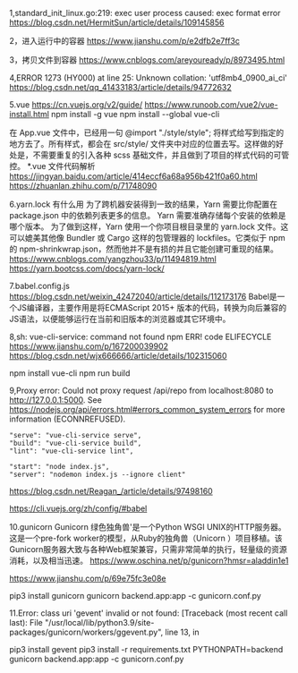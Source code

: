 1,standard_init_linux.go:219: exec user process caused: exec format error
https://blog.csdn.net/HermitSun/article/details/109145856

2，进入运行中的容器
https://www.jianshu.com/p/e2dfb2e7ff3c

3，拷贝文件到容器
https://www.cnblogs.com/areyouready/p/8973495.html

4,ERROR 1273 (HY000) at line 25: Unknown collation: 'utf8mb4_0900_ai_ci'
https://blog.csdn.net/qq_41433183/article/details/94772632

5.vue
https://cn.vuejs.org/v2/guide/
https://www.runoob.com/vue2/vue-install.html
npm install -g vue
npm install --global vue-cli

在 App.vue 文件中，已经用一句 @import "./style/style"; 将样式给写到指定的地方去了。所有样式，都会在 src/style/ 文件夹中对应的位置去写。这样做的好处是，不需要重复的引入各种 scss 基础文件，并且做到了项目的样式代码的可管控。
*.vue 文件代码解析
https://jingyan.baidu.com/article/414eccf6a68a956b421f0a60.html
https://zhuanlan.zhihu.com/p/71748090

6.yarn.lock 有什么用
为了跨机器安装得到一致的结果，Yarn 需要比你配置在 package.json 中的依赖列表更多的信息。 Yarn 需要准确存储每个安装的依赖是哪个版本。
为了做到这样，Yarn 使用一个你项目根目录里的 yarn.lock 文件。这可以媲美其他像 Bundler 或 Cargo 这样的包管理器的 lockfiles。它类似于 npm 的 npm-shrinkwrap.json，然而他并不是有损的并且它能创建可重现的结果。
https://www.cnblogs.com/yangzhou33/p/11494819.html
https://yarn.bootcss.com/docs/yarn-lock/

7.babel.config.js
https://blog.csdn.net/weixin_42472040/article/details/112173176
Babel是一个JS编译器，主要作用是将ECMAScript 2015+ 版本的代码，转换为向后兼容的JS语法，以便能够运行在当前和旧版本的浏览器或其它环境中。

8,sh: vue-cli-service: command not found
npm ERR! code ELIFECYCLE
https://www.jianshu.com/p/167200039902
https://blog.csdn.net/wjx666666/article/details/102315060

npm install vue-cli
npm run build

9,Proxy error: Could not proxy request /api/repo from localhost:8080 to http://127.0.0.1:5000.
See https://nodejs.org/api/errors.html#errors_common_system_errors for more information (ECONNREFUSED).

    "serve": "vue-cli-service serve",
    "build": "vue-cli-service build",
    "lint": "vue-cli-service lint",

    "start": "node index.js",
    "server": "nodemon index.js --ignore client"

https://blog.csdn.net/Reagan_/article/details/97498160

https://cli.vuejs.org/zh/config/#babel


10.gunicorn
Gunicorn 绿色独角兽'是一个Python WSGI UNIX的HTTP服务器。这是一个pre-fork worker的模型，从Ruby的独角兽（Unicorn ）项目移植。该Gunicorn服务器大致与各种Web框架兼容，只需非常简单的执行，轻量级的资源消耗，以及相当迅速。
https://www.oschina.net/p/gunicorn?hmsr=aladdin1e1

https://www.jianshu.com/p/69e75fc3e08e

pip3 install gunicorn
gunicorn backend.app:app -c gunicorn.conf.py

11.Error: class uri 'gevent' invalid or not found:
[Traceback (most recent call last):
  File "/usr/local/lib/python3.9/site-packages/gunicorn/workers/ggevent.py", line 13, in <module>

pip3 install gevent
pip3 install -r requirements.txt
PYTHONPATH=backend gunicorn backend.app:app -c gunicorn.conf.py